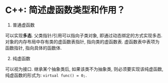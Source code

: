 # C++: 简述虚函数类型和作用？

1. 普通虚函数

可以实现**多态**. 父类指针/引用可以指向子类对象, 即通过动态绑定的方式实现多态. 对象的内存布局中存有类的虚函数表指针, 指向类的虚函数表. 虚函数表中表项为函数指针, 指向具体的函数体.  

2. 纯虚函数

可以视为接口. 继承某个抽象类后, 如果该类不为抽象类, 则必须要实现该纯虚函数, 纯虚函数的形式为: `virtual func() = 0;`.

